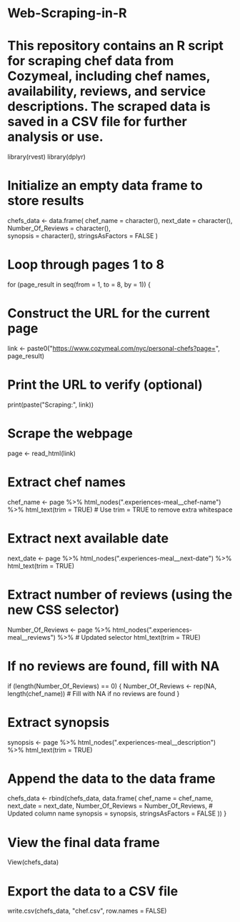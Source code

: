 # Web-Scraping-in-R
# This repository contains an R script for scraping chef data from Cozymeal, including chef names, availability, reviews, and service descriptions. The scraped data is saved in a CSV file for further analysis or use.


library(rvest)
library(dplyr)

# Initialize an empty data frame to store results
chefs_data <- data.frame(
  chef_name = character(),
  next_date = character(),
  Number_Of_Reviews = character(),  
  synopsis = character(),
  stringsAsFactors = FALSE
)

# Loop through pages 1 to 8
for (page_result in seq(from = 1, to = 8, by = 1)) {
  # Construct the URL for the current page
  link <- paste0("https://www.cozymeal.com/nyc/personal-chefs?page=", page_result)
  
  # Print the URL to verify (optional)
  print(paste("Scraping:", link))
  
  # Scrape the webpage
  page <- read_html(link)
  
  # Extract chef names
  chef_name <- page %>% 
    html_nodes(".experiences-meal__chef-name") %>% 
    html_text(trim = TRUE)  # Use trim = TRUE to remove extra whitespace
  
  # Extract next available date
  next_date <- page %>% 
    html_nodes(".experiences-meal__next-date") %>% 
    html_text(trim = TRUE)
  
  # Extract number of reviews (using the new CSS selector)
  Number_Of_Reviews <- page %>% 
    html_nodes(".experiences-meal__reviews") %>%  # Updated selector
    html_text(trim = TRUE)
  
  # If no reviews are found, fill with NA
  if (length(Number_Of_Reviews) == 0) {
    Number_Of_Reviews <- rep(NA, length(chef_name))  # Fill with NA if no reviews are found
  }
  
  # Extract synopsis
  synopsis <- page %>% 
    html_nodes(".experiences-meal__description") %>% 
    html_text(trim = TRUE)
  
  # Append the data to the data frame
  chefs_data <- rbind(chefs_data, data.frame(
    chef_name = chef_name,
    next_date = next_date,
    Number_Of_Reviews = Number_Of_Reviews,  # Updated column name
    synopsis = synopsis,
    stringsAsFactors = FALSE
  ))
}

# View the final data frame
View(chefs_data)

# Export the data to a CSV file
write.csv(chefs_data, "chef.csv", row.names = FALSE)
 
 
